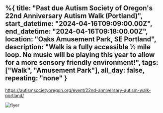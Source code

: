 %{
  title: "Past due Autism Society of Oregon's 22nd Anniversary Autism Walk (Portland)",
  start_datetime: "2024-04-16T09:09:00.00Z",
  end_datetime: "2024-04-16T09:18:00.00Z",
  location: "Oaks Amusement Park, SE Portland",
  description: "Walk is a fully accessible ½ mile loop. No music will be playing this year to allow for a more sensory friendly environment!",
  tags: ["Walk", "Amusement Park"],
  all_day: false,
  repeating: "none"
}
---
https://autismsocietyoregon.org/event/22nd-anniversary-autism-walk-portland/


![flyer](https://autismsocietyoregon.org/wordpress/wp-content/uploads/2024/02/Portland-Flyer-2024-1583x2048.png)
